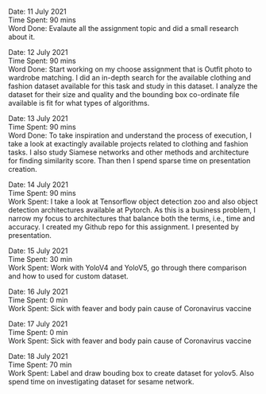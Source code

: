 Date: 11 July 2021 <br>
Time Spent: 90 mins <br>
Word Done: Evalaute all the assignment topic and did a small research about it. <br>

Date: 12 July 2021 <br>
Time Spent: 90 mins <br>
Word Done: Start working on my choose assignment that is Outfit photo to wardrobe matching. I did an in-depth search for the available clothing and fashion dataset available for this task and study in this dataset. I analyze the dataset for their size and quality and the bounding box co-ordinate file available is fit for what types of algorithms. <br>

Date: 13 July 2021 <br>
Time Spent: 90 mins <br>
Word Done: To take inspiration and understand the process of execution, I take a look at exactingly available projects related to clothing and fashion tasks. I also study Siamese networks and other methods and architecture for finding similarity score. Than then I spend sparse time on presentation creation. <br>

Date: 14 July 2021 <br>
Time Spent: 90 mins <br>
Work Spent: I take a look at Tensorflow object detection zoo and also object detection architectures available at Pytorch. As this is a business problem, I narrow my focus to architectures that balance both the terms, i.e., time and accuracy. I created my Github repo for this assignment. I presented by presentation. <br>

Date: 15 July 2021 <br>
Time Spent: 30 min <br>
Work Spent: Work with YoloV4 and YoloV5, go through there comparison and how to used for custom dataset.<br>

Date: 16 July 2021 <br>
Time Spent: 0 min <br>
Work Spent: Sick with feaver and body pain cause of Coronavirus vaccine<br>

Date: 17 July 2021 <br>
Time Spent: 0 min <br>
Work Spent: Sick with feaver and body pain cause of Coronavirus vaccine<br>

Date: 18 July 2021 <br>
Time Spent: 70 min <br>
Work Spent: Label and draw bouding box to create dataset for yolov5. Also spend time on investigating dataset for sesame network.<br>
